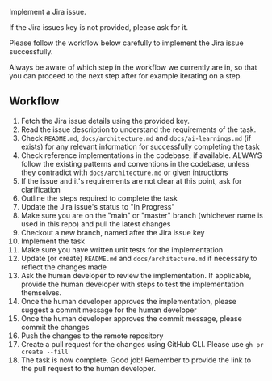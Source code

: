 Implement a Jira issue.

If the Jira issues key is not provided, please ask for it.

Please follow the workflow below carefully to implement the Jira issue successfully.

Always be aware of which step in the workflow we currently are in, so that you can proceed to the next step after
for example iterating on a step.

## Workflow

1. Fetch the Jira issue details using the provided key.
2. Read the issue description to understand the requirements of the task.
3. Check `README.md`, `docs/architecture.md` and `docs/ai-learnings.md` (if exists) for any relevant information for successfully completing the task
4. Check reference implementations in the codebase, if available. ALWAYS follow the existing patterns and conventions in the codebase, unless they contradict with `docs/architecture.md` or given intructions
5. If the issue and it's requirements are not clear at this point, ask for clarification
6. Outline the steps required to complete the task
7. Update the Jira issue's status to "In Progress"
8. Make sure you are on the "main" or "master" branch (whichever name is used in this repo) and pull the latest changes
9. Checkout a new branch, named after the Jira issue key
10. Implement the task
11. Make sure you have written unit tests for the implementation
12. Update (or create) `README.md` and `docs/architecture.md` if necessary to reflect the changes made
13. Ask the human developer to review the implementation. If applicable, provide the human developer with steps to test the implementation themselves.
14. Once the human developer approves the implementation, please suggest a commit message for the human developer
15. Once the human developer approves the commit message, please commit the changes
16. Push the changes to the remote repository
17. Create a pull request for the changes using GitHub CLI. Please use `gh pr create --fill`
18. The task is now complete. Good job! Remember to provide the link to the pull request to the human developer.
